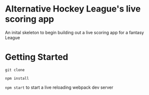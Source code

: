 # Alternative Hockey League's live scoring app
An inital skeleton to begin building out a live scoring app for a fantasy League

# Getting Started
`git clone`

`npm install`

`npm start` to start a live reloading webpack dev server

